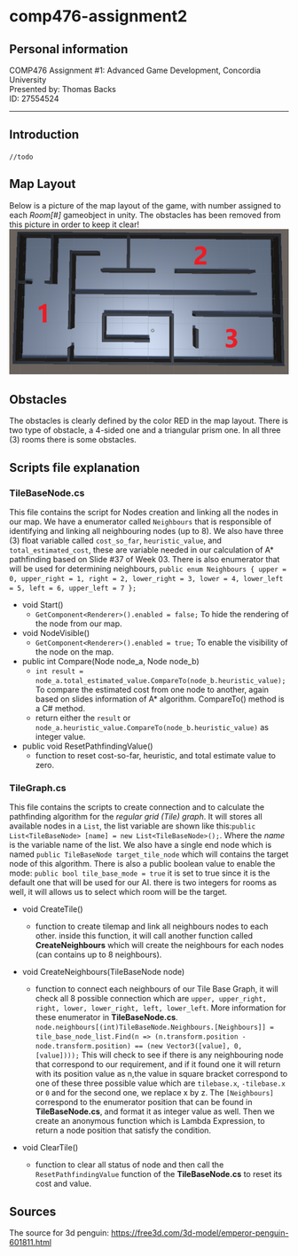 # comp476-assignment2    
## Personal information    
COMP476 Assignment #1: Advanced Game Development, Concordia University    
Presented by: Thomas Backs    
ID: 27554524    
***
## Introduction    
`//todo`

## Map Layout    
Below is a picture of the map layout of the game, with number assigned to each *Room[#]* gameobject in unity. The obstacles has been removed from this picture in order to keep it clear!    
![Map Layout](/map-layout.png)
    
    
## Obstacles    
The obstacles is clearly defined by the color RED in the map layout. There is two type of obstacle, a 4-sided one and a triangular prism one. In all three (3) rooms there is some obstacles.

## Scripts file explanation    
### TileBaseNode.cs
This file contains the script for Nodes creation and linking all the nodes in our map. We have a enumerator called `Neighbours` that is responsible of identifying and linking all neighbouring nodes (up to 8). We also have three (3) float variable called `cost_so_far`, `heuristic_value`, and `total_estimated_cost`, these are variable needed in our calculation of A* pathfinding based on Slide #37 of Week 03. There is also enumerator that will be used for determining neighbours, `public enum Neighbours { upper = 0, upper_right = 1, right = 2, lower_right = 3, lower = 4, lower_left = 5, left = 6, upper_left = 7 };`    

* void Start()
    * `GetComponent<Renderer>().enabled = false;` To hide the rendering of the node from our map.
* void NodeVisible()
    * `GetComponent<Renderer>().enabled = true;` To enable the visibility of the node on the map.
* public int Compare(Node node_a, Node node_b)
    * `int result = node_a.total_estimated_value.CompareTo(node_b.heuristic_value);` To compare the estimated cost from one node to another, again based on slides information of A* algorithm. CompareTo() method is a C# method.
    * return either the `result` or `node_a.heuristic_value.CompareTo(node_b.heuristic_value)` as integer value.    
* public void ResetPathfindingValue()
    * function to reset cost-so-far, heuristic, and total estimate value to zero.

### TileGraph.cs
This file contains the scripts to create connection and to calculate the pathfinding algorithm for the *regular grid (Tile) graph*. It will stores all available nodes in a `List`, the list variable are shown like this:`public List<TileBaseNode> [name] = new List<TileBaseNode>();`. Where the *name* is the variable name of the list. We also have a single end node which is named `public TileBaseNode target_tile_node` which will contains the target node of this algorithm. There is also a public boolean value to enable the mode: `public bool tile_base_mode = true` it is set to true since it is the default one that will be used for our AI. there is two integers for rooms as well, it will allows us to select which room will be the target. 

* void CreateTile()
    * function to create tilemap and link all neighbours nodes to each other. inside this function, it will call another function called **CreateNeighbours** which will create the neighbours for each nodes (can contains up to 8 neighbours).    
    
* void CreateNeighbours(TileBaseNode node)
    * function to connect each neighbours of our Tile Base Graph, it will check all 8 possible connection which are `upper, upper_right, right, lower, lower_right, left, lower_left`. More information for these enumerator in **TileBaseNode.cs**. `        node.neighbours[(int)TileBaseNode.Neighbours.[Neighbours]] = tile_base_node_list.Find(n => (n.transform.position - node.transform.position) == (new Vector3([value], 0, [value])));` This will check to see if there is any neighbouring node that correspond to our requirement, and if it found one it will return with its position value as n,the value in square bracket correspond to one of these three possible value which are `tilebase.x`, `-tilebase.x` or `0` and for the second one, we replace x by z. The `[Neighbours]` correspond to the enumerator position that can be found in **TileBaseNode.cs**, and format it as integer value as well. Then we create an anonymous function which is Lambda Expression, to return a node position that satisfy the condition.    

* void ClearTile()
    * function to clear all status of node and then call the `ResetPathfindingValue` function of the **TileBaseNode.cs** to reset its cost and value.
    

## Sources 
The source for 3d penguin: https://free3d.com/3d-model/emperor-penguin-601811.html
